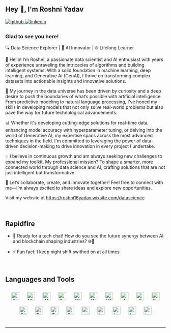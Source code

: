 ## Hey 👋, I'm Roshni Yadav  
  

<a href="https://github.com/roshni-1" target="_blank">
<img src=https://img.shields.io/badge/github-%2324292e.svg?&style=for-the-badge&logo=github&logoColor=white alt=github style="margin-bottom: 5px;" />
</a>
<a href="https://linkedin.com/in/https://www.linkedin.com/in/roshniy/" target="_blank">
<img src=https://img.shields.io/badge/linkedin-%231E77B5.svg?&style=for-the-badge&logo=linkedin&logoColor=white alt=linkedin style="margin-bottom: 5px;" />
</a>  
  



### Glad to see you here!  
🔍 Data Science Explorer | 🤖 AI Innovator | 🌐 Lifelong Learner

👋 Hello! I’m Roshni, a passionate data scientist and AI enthusiast with years of experience unraveling the intricacies of algorithms and building intelligent systems. With a solid foundation in machine learning, deep learning, and Generative AI (GenAI), I thrive on transforming complex datasets into actionable insights and innovative solutions.

🚀 My journey in the data universe has been driven by curiosity and a deep desire to push the boundaries of what’s possible with artificial intelligence. From predictive modeling to natural language processing, I've honed my skills in developing models that not only solve real-world problems but also pave the way for future technological advancements.

📊 Whether it's developing cutting-edge solutions for real-time data, enhancing model accuracy with hyperparameter tuning, or delving into the world of Generative AI, my expertise spans across the most advanced techniques in the field. I'm committed to leveraging the power of data-driven decision-making to drive innovation in every project I undertake.

💡 I believe in continuous growth and am always seeking new challenges to expand my toolkit. My professional mission? To shape a smarter, more connected world through data science and AI, crafting solutions that are not just intelligent but transformative.

🌟 Let’s collaborate, create, and innovate together! Feel free to connect with me—I’m always excited to share ideas and explore new opportunities.

  Visit my website at https://roshni16yadav.wixsite.com/datascience

<br/>  


## Rapidfire  
  


- 🤖 Ready for a tech chat! How do you see the future synergy between AI and blockchain shaping industries? 🌐🔗  
  

- ⚡ Fun fact: I keep night shift swithed on at all times

  

<br/>  


## Languages and Tools  
<div align="center">  
<a href="https://www.cplusplus.com/" target="_blank"><img style="margin: 10px" src="https://profilinator.rishav.dev/skills-assets/cplusplus-original.svg" alt="C++" height="25" /></a>  
<a href="https://www.mysql.com/" target="_blank"><img style="margin: 10px" src="https://profilinator.rishav.dev/skills-assets/mysql-original-wordmark.svg" alt="MySQL" height="25" /></a>  
<a href="https://www.mongodb.com/" target="_blank"><img style="margin: 10px" src="https://profilinator.rishav.dev/skills-assets/mongodb-original-wordmark.svg" alt="MongoDB" height="25" /></a>  
<a href="https://www.python.org/" target="_blank"><img style="margin: 10px" src="https://profilinator.rishav.dev/skills-assets/python-original.svg" alt="Python" height="25" /></a>  
<a href="https://github.com/" target="_blank"><img style="margin: 10px" src="https://profilinator.rishav.dev/skills-assets/git-scm-icon.svg" alt="Git" height="25" /></a>  
<a href="https://wordpress.com/" target="_blank"><img style="margin: 10px" src="https://profilinator.rishav.dev/skills-assets/wordpress.png" alt="WordPress" height="25" /></a>  
<a href="https://en.wikipedia.org/wiki/HTML5" target="_blank"><img style="margin: 10px" src="https://profilinator.rishav.dev/skills-assets/html5-original-wordmark.svg" alt="HTML5" height="25" /></a>  
<a href="https://aws.amazon.com/" target="_blank"><img style="margin: 10px" src="https://profilinator.rishav.dev/skills-assets/amazonwebservices-original-wordmark.svg" alt="AWS" height="25" /></a>  
<a href="https://www.cprogramming.com/" target="_blank"><img style="margin: 10px" src="https://profilinator.rishav.dev/skills-assets/c-original.svg" alt="C" height="25" /></a>  
<a href="https://powerbi.microsoft.com/en-us/" target="_blank"><img style="margin: 10px" src="https://profilinator.rishav.dev/skills-assets/powerbi.png" alt="Power Bi" height="25" /></a>  
<a href="https://about.gitlab.com/" target="_blank"><img style="margin: 10px" src="https://profilinator.rishav.dev/skills-assets/gitlab.svg" alt="GitLab" height="25" /></a>  
<a href="https://www.tableau.com/" target="_blank"><img style="margin: 10px" src="https://profilinator.rishav.dev/skills-assets/tableau.svg" alt="Tableau" height="25" /></a>  
<a href="https://www.tensorflow.org/" target="_blank"><img style="margin: 10px" src="https://profilinator.rishav.dev/skills-assets/tensorflow-icon.svg" alt="TensorFlow" height="25" /></a>  
<a href="https://www.oracle.com/in/index.html" target="_blank"><img style="margin: 10px" src="https://profilinator.rishav.dev/skills-assets/oracle-original.svg" alt="Oracle" height="25" /></a>  
<a href="https://pytorch.org/" target="_blank"><img style="margin: 10px" src="https://profilinator.rishav.dev/skills-assets/pytorch-icon.svg" alt="pytorch" height="25" /></a>  
<a href="https://www.latex-project.org/" target="_blank"><img style="margin: 10px" src="https://profilinator.rishav.dev/skills-assets/latex.png" alt="LaTeX" height="25" /></a>  
<a href="https://upload.wikimedia.org/wikipedia/commons/c/c3/Python-logo-notext.svg" target="_blank"><img style="margin: 10px" src="https://profilinator.rishav.dev/skills-assets/latex.png" alt="LaTeX" height="25" /></a>  
<a href="https://upload.wikimedia.org/wikipedia/commons/3/38/Jupyter_logo.svg)" target="_blank"><img style="margin: 10px" src="https://profilinator.rishav.dev/skills-assets/latex.png" alt="LaTeX" height="25" /></a>  
<a href="https://upload.wikimedia.org/wikipedia/commons/4/4d/Hugging_Face_Logo.svg" target="_blank"><img style="margin: 10px" src="https://profilinator.rishav.dev/skills-assets/latex.png" alt="LaTeX" height="25" /></a>  
  
</div>
<br />

----
